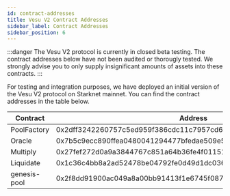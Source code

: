 ```yaml
---
id: contract-addresses
title: Vesu V2 Contract Addresses
sidebar_label: Contract Addresses
sidebar_position: 6
---
```


:::danger
The Vesu V2 protocol is currently in closed beta testing. The contract addresses below have not been audited or thorougly tested. We strongly advise you to only supply insignificant amounts of assets into these contracts.
:::

For testing and integration purposes, we have deployed an initial version of the Vesu V2 protocol on Starknet mainnet. You can find the contract addresses in the table below.

| Contract     | Address |
|--------------|---------|
| PoolFactory  | 0x2dff3242260757c5ed959f386cdc11c7957cd670a8132eccb7e68a58b29422b |
| Oracle       | 0x7b5c9ecc890ffea0480041294477bfedae509e54152b8984191e27b5b587223 |
| Multiply     | 0x27fef272d0a9a3844767c851a64b36fe4f0115141d81134baade95d2b27b781 |
| Liquidate    | 0x1c36c4bb8a2ad52478be04792fe0d49d1dc0367ab256d18df4dddff7423f25a |
| genesis-pool | 0x2f8dd91900ac049a8a00bb91413f1e6745f08794c50158dd0cc6b9fc97f9f15 |
